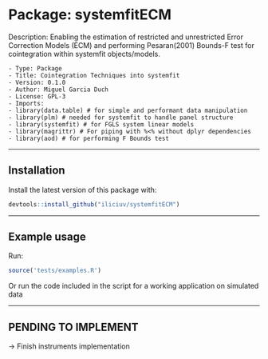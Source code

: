 # Package: systemfitECM

Description: Enabling the estimation of restricted and unrestricted Error Correction Models (ECM) and performing Pesaran(2001) Bounds-F test for cointegration within systemfit objects/models.

    - Type: Package
    - Title: Cointegration Techniques into systemfit
    - Version: 0.1.0
    - Author: Miguel Garcia Duch
    - License: GPL-3
    - Imports:
    - library(data.table) # for simple and performant data manipulation
    - library(plm) # needed for systemfit to handle panel structure
    - library(systemfit) # for FGLS system linear models
    - library(magrittr) # For piping with %<% without dplyr dependencies
    - library(aod) # for performing F Bounds test

-----------------------------------------------

## Installation

Install the latest version of this package with:

``` r
devtools::install_github("iliciuv/systemfitECM")
```

-----------------------------------------------

## Example usage

Run:

``` r
source('tests/examples.R')
```

Or run the code included in the script for a working application on simulated data

------------------------------------------------

## PENDING TO IMPLEMENT

-> Finish instruments implementation
